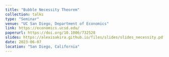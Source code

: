 ```yaml
---
title: "Bubble Necessity Theorem"
collection: talks
type: "Seminar"
venue: "UC San Diego, Department of Economics"
link: https://economics.ucsd.edu/
paperurl: https://doi.org/10.1086/732528
slides: https://alexisakira.github.io/files/slides/slides_necessity.pdf
date: 2023-06-07
location: "San Diego, California"
---
```

